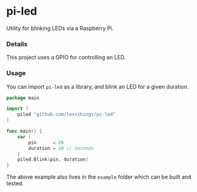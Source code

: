 # pi-led


Utility for blinking LEDs via a Raspberry Pi. 


### Details


This project uses a GPIO for controlling an LED.


### Usage


You can import `pi-led` as a library, and blink an LED for a given duration.

```go
package main

import (
	piled "github.com/levsthings/pi-led"
)

func main() {
	var (
		pin      = 26
		duration = 20 // Seconds
	)
	piled.Blink(pin, duration)
}
```

The above example also lives in the `example` folder which can be built and tested.

